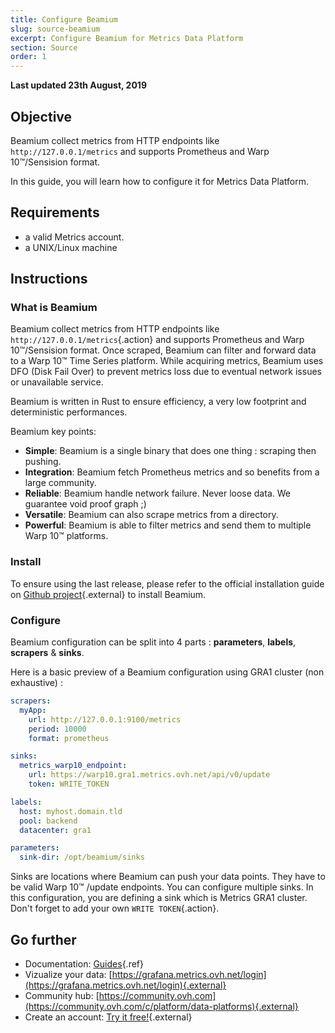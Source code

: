 ```yaml
---
title: Configure Beamium
slug: source-beamium
excerpt: Configure Beamium for Metrics Data Platform
section: Source
order: 1
---
```

**Last updated 23th August, 2019**

## Objective

Beamium collect metrics from HTTP endpoints like `http://127.0.0.1/metrics` and supports Prometheus and Warp 10™/Sensision format.

In this guide, you will learn how to configure it for Metrics Data Platform.

## Requirements

- a valid Metrics account.
- a UNIX/Linux machine

## Instructions

### What is Beamium

Beamium collect metrics from HTTP endpoints like `http://127.0.0.1/metrics`{.action} and supports Prometheus and Warp 10™/Sensision format. Once scraped, Beamium can filter and forward data to a Warp 10™ Time Series platform. While acquiring metrics, Beamium uses DFO (Disk Fail Over) to prevent metrics loss due to eventual network issues or unavailable service.

Beamium is written in Rust to ensure efficiency, a very low footprint and deterministic performances.

Beamium key points:

 - **Simple**: Beamium is a single binary that does one thing : scraping then pushing.
 - **Integration**: Beamium fetch Prometheus metrics and so benefits from a large community.
 - **Reliable**: Beamium handle network failure. Never loose data. We guarantee void proof graph ;)
 - **Versatile**: Beamium can also scrape metrics from a directory.
 - **Powerful**: Beamium is able to filter metrics and send them to multiple Warp 10™ platforms.

### Install

To ensure using the last release, please refer to the official installation guide on [Github project](https://github.com/ovh/beamium/releases){.external} to install Beamium.

### Configure

Beamium configuration can be split into 4 parts : **parameters**, **labels**, **scrapers** & **sinks**.

Here is a basic preview of a Beamium configuration using GRA1 cluster (non exhaustive) :

```yaml
scrapers:
  myApp:
    url: http://127.0.0.1:9100/metrics
    period: 10000
    format: prometheus

sinks:
  metrics_warp10_endpoint:
    url: https://warp10.gra1.metrics.ovh.net/api/v0/update
    token: WRITE_TOKEN

labels:
  host: myhost.domain.tld
  pool: backend
  datacenter: gra1

parameters:
  sink-dir: /opt/beamium/sinks
```

Sinks are locations where Beamium can push your data points. They have to be valid Warp 10™ /update endpoints. You can configure multiple sinks. In this configuration, you are defining a sink which is Metrics GRA1 cluster. Don't forget to add your own `WRITE TOKEN`{.action}.

## Go further

- Documentation: [Guides](../product.fr-fr.md){.ref}
- Vizualize your data: [https://grafana.metrics.ovh.net/login](https://grafana.metrics.ovh.net/login){.external}
- Community hub: [https://community.ovh.com](https://community.ovh.com/c/platform/data-platforms){.external}
- Create an account: [Try it free!](https://www.ovh.com/fr/order/express/#/new/express/resume?products=~%28~%28planCode~%27metrics-free-trial~configuration~%28~%28label~%27region~values~%28~%27gra1%29%29%29~option~%28~%29~quantity~1~productId~%27metrics%29%29&paymentMeanRequired=0){.external}
